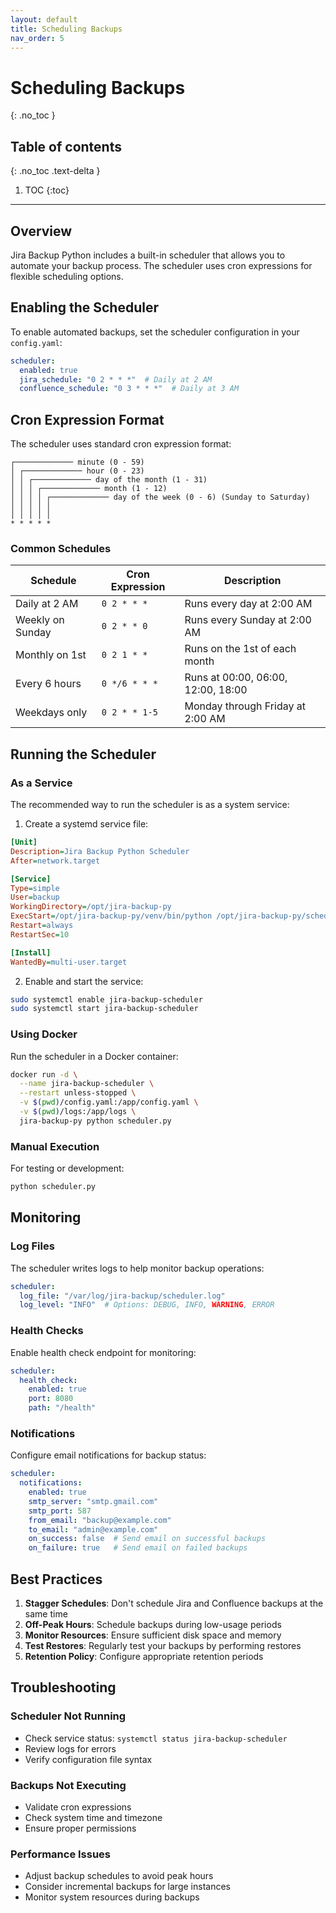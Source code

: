 ```yaml
---
layout: default
title: Scheduling Backups
nav_order: 5
---
```


# Scheduling Backups
{: .no_toc }

## Table of contents
{: .no_toc .text-delta }

1. TOC
{:toc}

---

## Overview

Jira Backup Python includes a built-in scheduler that allows you to automate your backup process. The scheduler uses cron expressions for flexible scheduling options.

## Enabling the Scheduler

To enable automated backups, set the scheduler configuration in your `config.yaml`:

```yaml
scheduler:
  enabled: true
  jira_schedule: "0 2 * * *"  # Daily at 2 AM
  confluence_schedule: "0 3 * * *"  # Daily at 3 AM
```

## Cron Expression Format

The scheduler uses standard cron expression format:

```
┌───────────── minute (0 - 59)
│ ┌───────────── hour (0 - 23)
│ │ ┌───────────── day of the month (1 - 31)
│ │ │ ┌───────────── month (1 - 12)
│ │ │ │ ┌───────────── day of the week (0 - 6) (Sunday to Saturday)
│ │ │ │ │
│ │ │ │ │
* * * * *
```

### Common Schedules

| Schedule | Cron Expression | Description |
|----------|----------------|-------------|
| Daily at 2 AM | `0 2 * * *` | Runs every day at 2:00 AM |
| Weekly on Sunday | `0 2 * * 0` | Runs every Sunday at 2:00 AM |
| Monthly on 1st | `0 2 1 * *` | Runs on the 1st of each month |
| Every 6 hours | `0 */6 * * *` | Runs at 00:00, 06:00, 12:00, 18:00 |
| Weekdays only | `0 2 * * 1-5` | Monday through Friday at 2:00 AM |

## Running the Scheduler

### As a Service

The recommended way to run the scheduler is as a system service:

1. Create a systemd service file:

```ini
[Unit]
Description=Jira Backup Python Scheduler
After=network.target

[Service]
Type=simple
User=backup
WorkingDirectory=/opt/jira-backup-py
ExecStart=/opt/jira-backup-py/venv/bin/python /opt/jira-backup-py/scheduler.py
Restart=always
RestartSec=10

[Install]
WantedBy=multi-user.target
```

2. Enable and start the service:

```bash
sudo systemctl enable jira-backup-scheduler
sudo systemctl start jira-backup-scheduler
```

### Using Docker

Run the scheduler in a Docker container:

```bash
docker run -d \
  --name jira-backup-scheduler \
  --restart unless-stopped \
  -v $(pwd)/config.yaml:/app/config.yaml \
  -v $(pwd)/logs:/app/logs \
  jira-backup-py python scheduler.py
```

### Manual Execution

For testing or development:

```bash
python scheduler.py
```

## Monitoring

### Log Files

The scheduler writes logs to help monitor backup operations:

```yaml
scheduler:
  log_file: "/var/log/jira-backup/scheduler.log"
  log_level: "INFO"  # Options: DEBUG, INFO, WARNING, ERROR
```

### Health Checks

Enable health check endpoint for monitoring:

```yaml
scheduler:
  health_check:
    enabled: true
    port: 8080
    path: "/health"
```

### Notifications

Configure email notifications for backup status:

```yaml
scheduler:
  notifications:
    enabled: true
    smtp_server: "smtp.gmail.com"
    smtp_port: 587
    from_email: "backup@example.com"
    to_email: "admin@example.com"
    on_success: false  # Send email on successful backups
    on_failure: true   # Send email on failed backups
```

## Best Practices

1. **Stagger Schedules**: Don't schedule Jira and Confluence backups at the same time
2. **Off-Peak Hours**: Schedule backups during low-usage periods
3. **Monitor Resources**: Ensure sufficient disk space and memory
4. **Test Restores**: Regularly test your backups by performing restores
5. **Retention Policy**: Configure appropriate retention periods

## Troubleshooting

### Scheduler Not Running

- Check service status: `systemctl status jira-backup-scheduler`
- Review logs for errors
- Verify configuration file syntax

### Backups Not Executing

- Validate cron expressions
- Check system time and timezone
- Ensure proper permissions

### Performance Issues

- Adjust backup schedules to avoid peak hours
- Consider incremental backups for large instances
- Monitor system resources during backups